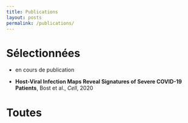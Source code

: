 ```yaml
---
title: Publications
layout: posts
permalink: /publications/
---
```


# Sélectionnées

* en cours de publication 

* **Host-Viral Infection Maps Reveal Signatures of Severe COVID-19 Patients**, Bost et al., *Cell*, 2020

# Toutes
